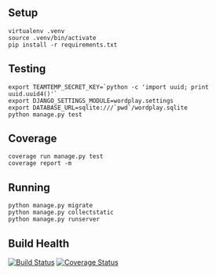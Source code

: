 Setup
-----

```
virtualenv .venv
source .venv/bin/activate
pip install -r requirements.txt
```

Testing
-------

```
export TEAMTEMP_SECRET_KEY=`python -c 'import uuid; print uuid.uuid4()'`
export DJANGO_SETTINGS_MODULE=wordplay.settings
export DATABASE_URL=sqlite:///`pwd`/wordplay.sqlite
python manage.py test
```

Coverage
-------

```
coverage run manage.py test
coverage report -m
```

Running
-------

```
python manage.py migrate
python manage.py collectstatic
python manage.py runserver
```

Build Health
-----------
[![Build Status](https://travis-ci.org/mvillis/wordplay.svg?branch=master)](https://travis-ci.org/mvillis/wordplay)
[![Coverage Status](https://coveralls.io/repos/mvillis/wordplay/badge.png)](https://coveralls.io/r/mvillis/wordplay)

